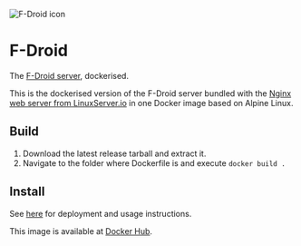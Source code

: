 ![F-Droid icon](https://raw.githubusercontent.com/austozi/selfhosted/main/fdroidserver/fdroid.svg)

# F-Droid

The [F-Droid server](https://gitlab.com/fdroid/fdroidserver), dockerised.

This is the dockerised version of the F-Droid server bundled with the [Nginx web server from LinuxServer.io](https://hub.docker.com/r/linuxserver/nginx) in one Docker image based on Alpine Linux.

## Build

1. Download the latest release tarball and extract it.
2. Navigate to the folder where Dockerfile is and execute `docker build .`

## Install

See [here](https://github.com/austozi/selfhosted/tree/main/fdroidserver) for deployment and usage instructions.

This image is available at [Docker Hub](https://hub.docker.com/r/austozi/fdroidserver).
